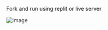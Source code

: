 Fork and run using replit or live server

![image](https://github.com/user-attachments/assets/579e3232-52d8-4b0f-b6bf-c7afb0744423)
